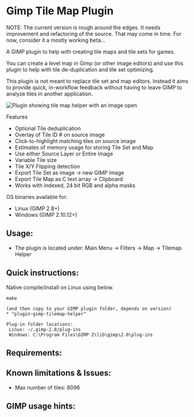 Gimp Tile Map Plugin
===========

NOTE: The current version is rough around the edges. It needs improvement and refactoring of the source. That may come in time. For now, consider it a mostly working beta...

A GIMP plugin to help with creating tile maps and tile sets for games.

You can create a level map in Gimp (or other image editors) and use this plugin to help with tile de-duplication and tile set optimizing.

This plugin is not meant to replace tile set and map editors. Instead it aims to provide quick, in-workflow feedback without having to leave GIMP to analyze tiles in another application.

![Plugin showing tile map helper with an image open](https://raw.githubusercontent.com/bbbbbr/gimp-tilemap-helper/master/info/Screenshot.png)


Features
 * Optional Tile deduplication
 * Overlay of Tile ID # on source image
 * Click-to-highlight matching tiles on source image
 * Estimates of memory usage for storing Tile Set and Map
 * Use either Source Layer or Entire Image
 * Variable Tile size
 * Tile X/Y Flipping detection
 * Export Tile Set as image -> new GIMP image
 * Export Tile Map as C text array -> Clipboard
 * Works with indexed, 24 bit RGB and alpha masks


OS binaries available for:
 * Linux (GIMP 2.8+)
 * Windows (GIMP 2.10.12+)


## Usage:

* The plugin is located under: Main Menu -> Filters -> Map -> Tilemap Helper

## Quick instructions:

Native compile/install on Linux using below.

```
make

(and then copy to your GIMP plugin folder, depends on version)
* "plugin-gimp-tilemap-helper"

Plug-in folder locations:
 Linux: ~/.gimp-2.8/plug-ins
 Windows: C:\Program Files\GIMP 2\lib\gimp\2.0\plug-ins

```

## Requirements:

## Known limitations & Issues:
* Max number of tiles: 8096

## GIMP usage hints:
